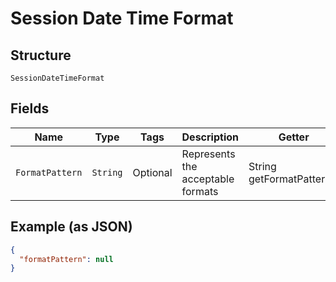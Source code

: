 
# Session Date Time Format

## Structure

`SessionDateTimeFormat`

## Fields

| Name | Type | Tags | Description | Getter | Setter |
|  --- | --- | --- | --- | --- | --- |
| `FormatPattern` | `String` | Optional | Represents the acceptable formats | String getFormatPattern() | setFormatPattern(String formatPattern) |

## Example (as JSON)

```json
{
  "formatPattern": null
}
```

